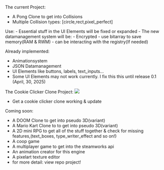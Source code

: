 The current Project:
- A Pong Clone to get into Collisions
- Multiple Collision types: [circle,rect,pixel_perfect]

Use:
    - Essential stuff in the UI Elements will be fixed or expanded
    - The new datamanagement system will be:
        - Encrypted
        - use bitarray to save memory(RAM & RWM)
        - can be interacting with the registry(If needed)
    

Already implemented:
- Animationsystem
- JSON Datamanagement
- UI Elements like buttons, labels, text_inputs...
- Some UI Elements may not work currently. I fix this this until release 0.1 (April, 30, 2025)

The Cookie Clicker Clone Project:
<img src="https://justusdeckerde.wordpress.com/wp-content/uploads/2025/04/cookie_clicker_clone_project-1.png">
- Get a cookie clicker clone working & update

Coming soon: 

- A DOOM Clone to get into pseudo 3D(variant)
- A Mario Kart Clone to to get into pseudo 3D(variant)
- A 2D mini RPG to get all of the stuff together & check for missing features,(text_boxes, type_writer_effect and so on!)
- A coop game
- A multiplayer game to get into the steamworks api
- An animation creator for this engine
- A pixelart texture editor
- for more detail: view repo project!